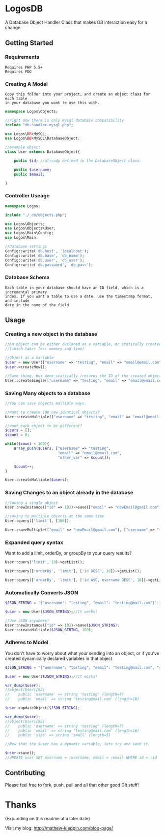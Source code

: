 LogosDB
=======

A Database Object Handler Class that makes DB interaction easy for a change.

## Getting Started

### Requirements

```
Requires PHP 5.5+
Requires PDO
```

### Creating A Model

```
Copy this folder into your project, and create an object class for each table
in your database you want to use this with.
```

```php
namespace Logos\Objects;

//right now there is only mysql database compatibility
include "db-handler-mysql.php";

use Logos\DB\MySQL;
use Logos\DB\MySQL\DatabaseObject;

//example object
class User extends DatabaseObject{

    public $id; //already defined in the DatabaseObject class.

    public $username;
    public $email;

}
```

### Controller Useage
```php
namespace Logos;

include "./_db/objects.php";

use Logos\Objects;
use Logos\Objects\User;
use Logos\Main\Config;
use Logos\Main;

//Database settings
Config::write('db.host', 'localhost');
Config::write('db.base', 'db_name');
Config::write('db.user', 'db_user');
Config::write('db.password', 'db_pass');
```

### Database Schema

```
Each table in your database should have an ID field, which is a incremental primary
index. If you want a table to use a date, use the timestamp format, and include
date in the name of the field.
```

## Usage

### Creating a new object in the database

```php
//An object can be either declared as a variable, or statically created
//(which takes less memory and time)

//Object as a variable
$user = new User(["username" => "testing", "email" => "email@email.com"]);
$user->createNew();

//Same thing, but done statically (returns the ID of the created object)
User::createSingle(["username" => "testing", "email" => "email@email.com"]);
```

### Saving Many objects to a database

```php
//You can save objects multiple ways.

//Want to create 100 new identical objects?
User::createMultiple(["username" => "testing", "email" => "email@email.com"], 100);

//want each object to be different?
$users = [];
$count = 0;

while($count < 100){
    array_push($users, ["username" => "testing",
                        "email" => "email@email.com",
                        "other_var" => $count]);

    $count++;
}

User::createMultiple($users);
```

### Saving Changes to an object already in the database

```php
//Saving a single object
User::newInstance(["id" => 10])->save(["email" => "newEmail@gmail.com"]);

//saving to multiple objects at the same time
User::query(['limit'], [100]);

User::saveMultiple(["email" => "newEmail@gmail.com"], ["username" => "testing"]);
```

### Expanded query syntax

Want to add a limit, orderBy, or groupBy to your query results?

```php
User::query('limit', 10)->getList();

User::query(['orderBy', 'limit'], ['id DESC', 10])->getList();

User::query(['orderBy', 'limit'], ['id ASC, username DESC', 10])->getList();
```

### Automatically Converts JSON

```php
$JSON_STRING = '{"username": "testing", "email": "testing@mail.com"}';

$user = new User($JSON_STRING);//It works!

//Use JSON anywhere!
User::newInstance(["id" => 10])->save($JSON_STRING);
User::createMultiple($JSON_STRING, 100);
```

### Adheres to Model

You don't have to worry about what your sending into an object, or if you've
created dynamically declared variables in that object

```php
$JSON_STRING = '{"username": "testing", "email": "testing@mail.com", "size": "small"}';

$user = new User($JSON_STRING);//It works!

var_dump($user);
//object(User)[98]
//    public 'username' => string 'testing' (length=7)
//    public 'email' => string 'testing@mail.com' (length=16)

$user->updateObject($JSON_STRING);

var_dump($user);
//object(User)[98]
//    public 'username' => string 'testing' (length=7)
//    public 'email' => string 'testing@mail.com' (length=16)
//    public 'size' => string 'small' (length=5)

//Now that the $user has a dynamic variable, lets try and save it.

$user->save();
//UPDATE user SET username = :username, email = :email WHERE id = :id
```

## Contributing

Please feel free to fork, push, pull and all that other good Git stuff!

# Thanks

(Expanding on this readme at a later date)

Visit my blog: 
http://mathew-kleppin.com/blog-page/
